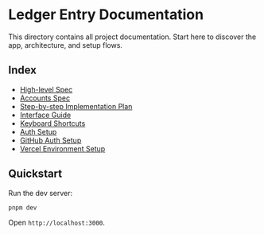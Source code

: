 # Ledger Entry Documentation

This directory contains all project documentation. Start here to discover the app, architecture, and setup flows.

## Index

- [High-level Spec](./SPEC_FOR_LEDGER_APP.md)
- [Accounts Spec](./SPEC_FOR_ACCOUNTS.md)
- [Step-by-step Implementation Plan](./STEP-BY-STEP_IMPLEMENTATION.md)
- [Interface Guide](./INTERFACE_GUIDE.md)
- [Keyboard Shortcuts](./KEYBOARD_SHORTCUTS.md)
- [Auth Setup](./AUTH_SETUP.md)
- [GitHub Auth Setup](./GITHUB_AUTH_SETUP.md)
- [Vercel Environment Setup](./VERCEL_ENV_SETUP.md)

## Quickstart

Run the dev server:

```bash
pnpm dev
```

Open `http://localhost:3000`.
